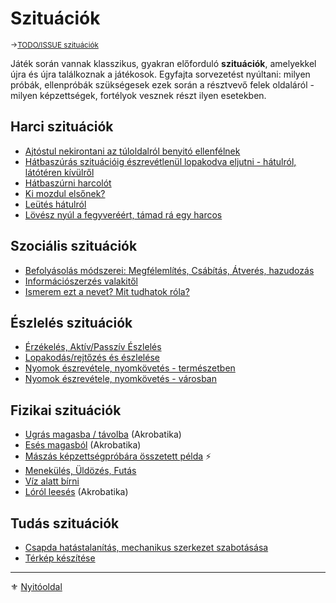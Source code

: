 # Szituációk

<sub>→[TODO/ISSUE szituációk](https://github.com/kaktusztea/szilankrpg/wiki/TODO.ISSUE.szituaciok)</sub>

Játék során vannak klasszikus, gyakran előforduló **szituációk**, amelyekkel újra és újra találkoznak a játékosok. Egyfajta sorvezetést nyúltani: milyen próbák, ellenpróbák szükségesek ezek során a résztvevő felek oldaláról - milyen képzettségek, fortélyok vesznek részt ilyen esetekben.

## Harci szituációk

- [Ajtóstul nekirontani az túloldalról benyitó ellenfélnek](szituaciok/ajtostul_tamadni.md)
- [Hátbaszúrás szituációig észrevétlenül lopakodva eljutni - hátulról, látótéren kívülről](szituaciok/lopakodas_rejtozes_es_eszlelese.md#%EF%B8%8F-h%C3%A1tbasz%C3%BAr%C3%A1s-szitu%C3%A1ci%C3%B3ig-%C3%A9szrev%C3%A9tlen%C3%BCl-lopakodva-eljutni---h%C3%A1tulr%C3%B3l-l%C3%A1t%C3%B3t%C3%A9ren-k%C3%ADv%C3%BClr%C5%91l)
- [Hátbaszúrni harcolót](szituaciok/hatbaszurni_harcolot.md)
- [Ki mozdul elsőnek?](szituaciok/ki_mozdul_elsonek.md)
- [Leütés hátulról](066_05_altalanos_manoverek.md#le%C3%BCt%C3%A9s-h%C3%A1tulr%C3%B3l)
- [Lövész nyúl a fegyveréért, támad rá egy harcos](szituaciok/lovesz_nyul_fegyvereert_tamad_ra_harcos.md)

## Szociális szituációk

- [Befolyásolás módszerei: Megfélemlítés, Csábítás, Átverés, hazudozás](szituaciok/befolyasolas_modszerei.md)
- [Információszerzés valakitől](szituaciok/informacioszerzes_valakitol.md)
- [Ismerem ezt a nevet? Mit tudhatok róla?](szituaciok/ismerem_mit_tudhatok_rola.md)

## Észlelés szituációk

- [Érzékelés, Aktív/Passzív Észlelés](szituaciok/erzekeles_eszleles_aktiv_passziv.md)
- [Lopakodás/rejtőzés és észlelése](szituaciok/lopakodas_rejtozes_es_eszlelese.md)
- [Nyomok észrevétele, nyomkövetés - természetben](szituaciok/nyomok_nyomkovetes_termeszet.md)
- [Nyomok észrevétele, nyomkövetés - városban](szituaciok/nyomok_nyomkovetes_varos.md)

## Fizikai szituációk

- [Ugrás magasba / távolba](szituaciok/ugras_magasba_tavolba.md) (Akrobatika)
- [Esés magasból](szituaciok/eses_magasbol.md) (Akrobatika)
- [Mászás képzettségpróbára összetett példa](szituaciok/maszas_osszetett_pelda.md) ⚡
- [Menekülés, Üldözés, Futás](szituaciok/menekules_uldozes_futas.md)
- [Víz alatt bírni](szituaciok/viz_alatt_birni.md)
- [Lóról leesés](szituaciok/lorol_leeses.md) (Akrobatika)

## Tudás szituációk

- [Csapda hatástalanítás, mechanikus szerkezet szabotásása](szituaciok/csapda_hatatalanitas_szabotalas.md)
- [Térkép készítése](szituaciok/terkep_keszitese.md)

---

⚜️ [Nyitóoldal](start.md#16-szitu%C3%A1ci%C3%B3k)
